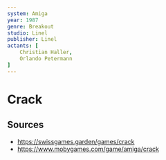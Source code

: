 ```yaml
---
system: Amiga
year: 1987
genre: Breakout
studio: Linel
publisher: Linel
actants: [
	Christian Haller,
	Orlando Petermann
]
---
```

# Crack


## Sources
- https://swissgames.garden/games/crack
- https://www.mobygames.com/game/amiga/crack